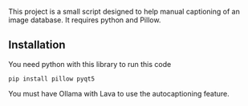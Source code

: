 This project is a small script designed to help manual captioning of an image database. It requires python and Pillow.

## Installation

You need python with this library to run this code
```
pip install pillow pyqt5
```
You must have Ollama with Lava to use the autocaptioning feature.
